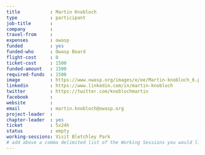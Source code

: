 ```yaml
---
title           : Martin Knobloch
type            : participant
job-title       :
company         :
travel-from     :
expenses        : owasp
funded          : yes
funded-who      : Owasp Board
flight-cost     : 0
ticket-cost     : 1500
funded-amount   : 1500
required-funds  : 1500
image           : https://www.owasp.org/images/e/ee/Martin-knobloch_6.png
linkedin        : https://www.linkedin.com/in/martin-knobloch
twitter         : https://twitter.com/knoblochmartin
facebook        :
website         :
email           : martin.knobloch@owasp.org
project-leader  :
chapter-leader  : yes
ticket          : 5x24h
status          : empty
working-sessions: Visit Bletchley Park
# add above a comma delimited list of the Working Sessions you would like to attend (use the session's title)
---
```


<!-- put more details about participant here -->
